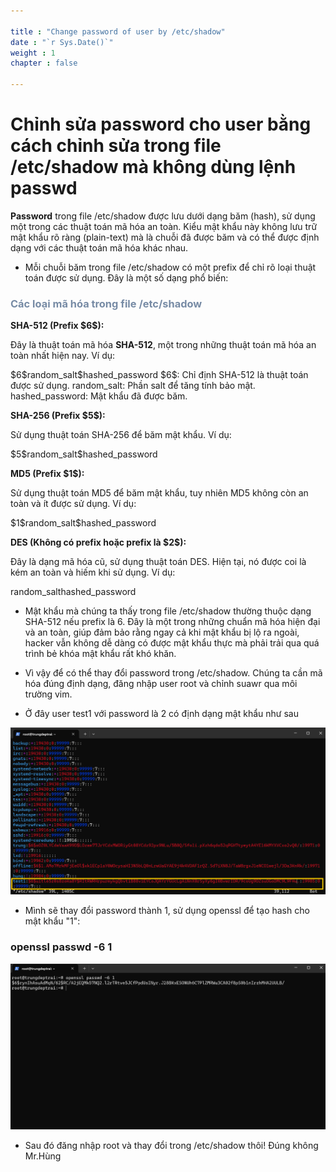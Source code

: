 ```yaml
---

title : "Change password of user by /etc/shadow"
date : "`r Sys.Date()`"
weight : 1
chapter : false

---
```

# Chỉnh sửa password cho user bằng cách chỉnh sửa trong file /etc/shadow mà không dùng lệnh passwd

**Password** trong file /etc/shadow được lưu dưới dạng băm (hash), sử dụng một trong các thuật toán mã hóa an toàn. Kiểu mật khẩu này không lưu trữ mật khẩu rõ ràng (plain-text) mà là chuỗi đã được băm và có thể được định dạng với các thuật toán mã hóa khác nhau.

- Mỗi chuỗi băm trong file /etc/shadow có một prefix để chỉ rõ loại thuật toán được sử dụng. Đây là một số dạng phổ biến:

### <span style="color: #778ba5;"> Các loại mã hóa trong file /etc/shadow </span>
**SHA-512 (Prefix \$6\$):**

Đây là thuật toán mã hóa **SHA-512**, một trong những thuật toán mã hóa an toàn nhất hiện nay.
Ví dụ:

\$6\$random_salt\$hashed_password
\$6\$: Chỉ định SHA-512 là thuật toán được sử dụng.
random_salt: Phần salt để tăng tính bảo mật.
hashed_password: Mật khẩu đã được băm.

**SHA-256 (Prefix \$5\$):**

Sử dụng thuật toán SHA-256 để băm mật khẩu.
Ví dụ:

\$5\$random_salt\$hashed_password

**MD5 (Prefix \$1\$):**

Sử dụng thuật toán MD5 để băm mật khẩu, tuy nhiên MD5 không còn an toàn và ít được sử dụng.
Ví dụ:

\$1\$random_salt$hashed_password

**DES (Không có prefix hoặc prefix là \$2\$):**

Đây là dạng mã hóa cũ, sử dụng thuật toán DES. Hiện tại, nó được coi là kém an toàn và hiếm khi sử dụng.
Ví dụ:

random_salthashed_password


- Mật khẩu mà chúng ta thấy trong file /etc/shadow thường thuộc dạng SHA-512 nếu prefix là $6$. Đây là một trong những chuẩn mã hóa hiện đại và an toàn, giúp đảm bảo rằng ngay cả khi mật khẩu bị lộ ra ngoài, hacker vẫn không dễ dàng có được mật khẩu thực mà phải trải qua quá trình bẻ khóa mật khẩu rất khó khăn.

- Vì vậy để có thể thay đổi password trong /etc/shadow. Chúng ta cần mã hóa đúng định dạng, đăng nhập user root và chỉnh suawr qua môi trường vim.

- Ở đây user test1 với password là 2 có định dạng mật khẩu như sau 

![Test1](/images/test1.png) 

- Mình sẽ thay đổi password thành 1, sử dụng openssl để tạo hash cho mật khẩu "1":

### openssl passwd -6 1

![Test1](/images/openssl_hash.png) 

- Sau đó đăng nhập root và thay đổi trong /etc/shadow thôi! Đúng không Mr.Hùng
